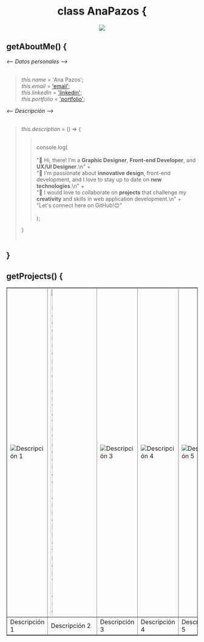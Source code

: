 <div align ="center">
  <h1 align="center">class AnaPazos {</h1>
  <img  src="https://github.com/anapg130/anapg130/assets/130589630/07c9ded8-97bc-4554-b37d-ac5ef439cce5">
</div>
 

## getAboutMe() {  <br>

<div color="#5b9b07";>
   <em> <-- Datos personales --> </em>
</div> <br>
    <blockquote>
        <em>this.name</em> = 'Ana Pazos';<br>
        <em>this.email</em> = <a href="anapazos.designer@gmail.com">'email'</a>;<br>
       <em>this.linkedIn</em> = <a href="https://www.linkedin.com/in/ana-pazos-design/">'linkedin'</a>;<br>
       <em>this.portfolio</em> = <a href="https://www.behance.net/anapazos">'portfolio'</a>;<br>
   </blockquote>
    
<div color="#5b9b07";>
   <em> <-- Descripción --> </em>
</div> <br>
      <blockquote>
          <em>this.description</em> = () => { <br>
            <blockquote>
                <br>  console.log(<br>
                   <br>"🌟 Hi, there! I’m a <b> Graphic Designer</b>,  <b>Front-end Developer</b>, and  <b> UX/UI Designer</b>.\n" + <br>
                    "🚀 I'm passionate about  <b>innovative design</b>, front-end development, and I love to stay up to date on  <b>new technologies</b>.\n" +<br>
                    "💼 I would love to collaborate on <b>projects</b> that challenge my <b>creativity</b> and skills in web application development.\n" +<br>
                    "Let's connect here on GitHub!😊"<br>
             <br>      );<br>
              </blockquote>
           }<br>
          <br> 
      </blockquote>
    <h2>}</h2> 
     
  ## getProjects() {  <br>

  

  <table border="1">
  <tr>
    <td><img src="URL_IMAGEN_1" alt="Descripción 1"></td>
    <td><img src="https://github.com/anapg130/anapg130/assets/130589630/48c387e2-1923-4131-8356-82fbc2d01eb4"  alt="Imagen representativa del desarrollo front-end" width="20%"></td>
    <td><img src="URL_IMAGEN_3" alt="Descripción 3"></td>
    <td><img src="URL_IMAGEN_4" alt="Descripción 4"></td>
    <td><img src="URL_IMAGEN_5" alt="Descripción 5"></td>
  </tr>
  <tr>
    <td>Descripción 1</td>
    <td>Descripción 2</td>
    <td>Descripción 3</td>
    <td>Descripción 4</td>
    <td>Descripción 5</td>
  </tr>
</table>


 
  
